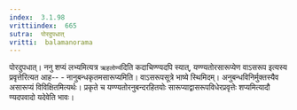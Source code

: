 ```yaml
---
index:  3.1.98
vrittiindex:  665
sutra:  पोरदुपधात्
vritti:  balamanorama 
---
```


पोरदुपधात्। ननु शप्यं लभ्यमित्यत्र `ऋहलोर्ण्य`दिति कदाचिण्ण्यदपि स्यात्, यण्ण्यतोरसारूप्येण वाऽसरूप इत्यस्य प्रवृत्तेरित्यत आह-- - नानुबन्धकृतमसारूप्यमिति। वाऽसरूपसूत्रे भाष्ये स्थिमिदम्। अनुबन्धविनिर्मुक्तस्यैव असारूप्यं विविक्षितमित्यर्थः। प्रकृते च यण्ण्यतोरनुबन्दरहितयोः सारूप्याद्वासरूपविधेरप्रवृत्तेः शप्यमित्यादौ ण्यदपवादो यदेवेति भावः। 

